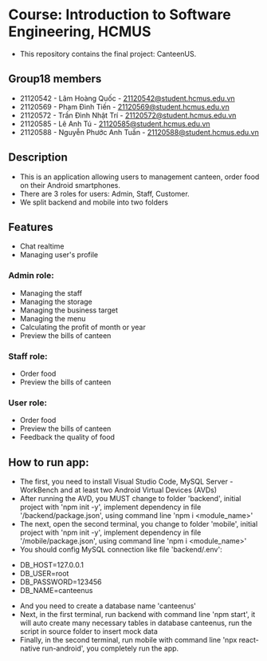 # Course: Introduction to Software Engineering, HCMUS
- This repository contains the final project: CanteenUS.

## Group18 members
- 21120542 - Lâm Hoàng Quốc - 21120542@student.hcmus.edu.vn
- 21120569 - Phạm Đình Tiến - 21120569@student.hcmus.edu.vn
- 21120572 - Trần Đình Nhật Trí - 21120572@student.hcmus.edu.vn
- 21120585 - Lê Anh Tú - 21120585@student.hcmus.edu.vn
- 21120588 - Nguyễn Phước Anh Tuấn - 21120588@student.hcmus.edu.vn

## Description
- This is an application allowing users to management canteen, order food on their Android smartphones.
- There are 3 roles for users: Admin, Staff, Customer.
- We split backend and mobile into two folders
## Features
- Chat realtime
- Managing user's profile
### Admin role:
- Managing the staff
- Managing the storage
- Managing the business target
- Managing the menu
- Calculating the profit of month or year
- Preview the bills of canteen
### Staff role:
- Order food
- Preview the bills of canteen
### User role:
- Order food
- Preview the bills of canteen
- Feedback the quality of food

## How to run app:
- The first, you need to install Visual Studio Code, MySQL Server - WorkBench and at least two Android Virtual Devices (AVDs)
- After running the AVD, you MUST change to folder 'backend', initial project with 'npm init -y', implement dependency in file '/backend/package.json', using command line 'npm i <module_name>'
- The next, open the second terminal, you change to folder 'mobile', initial project with 'npm init -y', implement dependency in file '/mobile/package.json', using command line 'npm i <module_name>'
- You should config MySQL connection like file 'backend/.env':
+ DB_HOST=127.0.0.1
+ DB_USER=root
+ DB_PASSWORD=123456
+ DB_NAME=canteenus
- And you need to create a database name 'canteenus'
- Next, in the first terminal, run backend with command line 'npm start', it will auto create many necessary tables in database canteenus,
run the script in source folder to insert mock data
- Finally, in the second terminal, run mobile with command line 'npx react-native run-android', you completely run the app.
